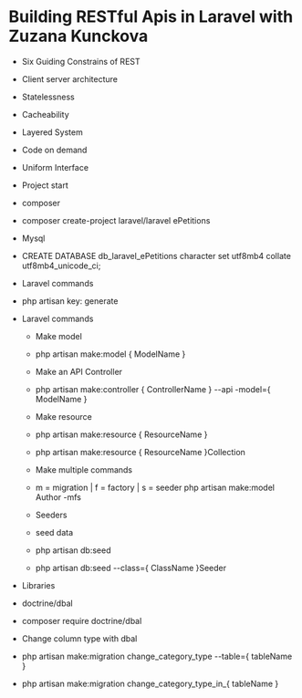 # Building RESTful Apis in Laravel with Zuzana Kunckova

- Six Guiding Constrains of REST
 - Client server architecture
 - Statelessness
 - Cacheability
 - Layered System
 - Code on demand
 - Uniform Interface

 - Project start
  - composer
   - composer create-project laravel/laravel ePetitions
  - Mysql
   - CREATE DATABASE db_laravel_ePetitions character set utf8mb4 collate utf8mb4_unicode_ci;
  - Laravel commands
   - php artisan key: generate

  

- Laravel commands
  - Make model
   - php artisan make:model { ModelName } 
  
  - Make an API Controller
   - php artisan make:controller { ControllerName } --api -model={ ModelName }

  - Make resource
   - php artisan make:resource { ResourceName }
   - php artisan make:resource { ResourceName }Collection

  - Make multiple commands 
   - m = migration | f = factory | s = seeder
  php artisan make:model Author -mfs

  - Seeders
   - seed data
    - php artisan db:seed
    - php artisan db:seed --class={ ClassName }Seeder



- Libraries

 - doctrine/dbal
  - composer require doctrine/dbal
  
  - Change column type with dbal
   - php artisan make:migration change_category_type --table={ tableName }
   - php artisan make:migration change_category_type_in_{ tableName }